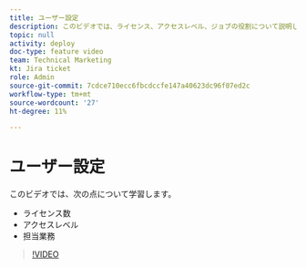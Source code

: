 ```yaml
---
title: ユーザー設定
description: このビデオでは、ライセンス、アクセスレベル、ジョブの役割について説明します。
topic: null
activity: deploy
doc-type: feature video
team: Technical Marketing
kt: Jira ticket
role: Admin
source-git-commit: 7cdce710ecc6fbcdccfe147a40623dc96f07ed2c
workflow-type: tm+mt
source-wordcount: '27'
ht-degree: 11%

---
```


# ユーザー設定

このビデオでは、次の点について学習します。

* ライセンス数
* アクセスレベル
* 担当業務

>[!VIDEO](https://video.tv.adobe.com/v/335066/?quality=12)
